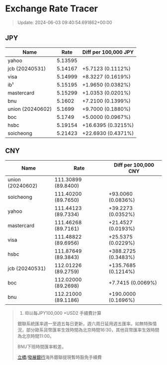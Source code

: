 # Exchange Rate Tracer

> Update: 2024-06-03 09:40:54.691862+00:00

## JPY

| Name             |    Rate | Diff per 100,000 JPY   |
|------------------|---------|------------------------|
| yahoo            | 5.13595 |                        |
| jcb (20240531)   | 5.14167 | +5.7123 (0.1112%)      |
| visa             | 5.14999 | +8.3227 (0.1619%)      |
| ib¹              | 5.15195 | +1.9650 (0.0382%)      |
| mastercard       | 5.15299 | +1.0353 (0.0201%)      |
| bnu              | 5.1602  | +7.2100 (0.1399%)      |
| union (20240602) | 5.1699  | +9.7000 (0.1880%)      |
| boc              | 5.1749  | +5.0000 (0.0967%)      |
| hsbc             | 5.19154 | +16.6395 (0.3215%)     |
| soicheong        | 5.21423 | +22.6930 (0.4371%)     |

## CNY

| Name             | Rate                | Diff per 100,000 CNY   |
|------------------|---------------------|------------------------|
| union (20240602) | 111.30899	(89.8400) |                        |
| soicheong        | 111.40200	(89.7650) | +93.0060 (0.0836%)     |
| yahoo            | 111.44123	(89.7334) | +39.2273 (0.0352%)     |
| mastercard       | 111.46268	(89.7161) | +21.4527 (0.0193%)     |
| visa             | 111.48822	(89.6956) | +25.5375 (0.0229%)     |
| hsbc             | 111.87649	(89.3843) | +388.2725 (0.3483%)    |
| jcb (20240531)   | 112.01226	(89.2759) | +135.7685 (0.1214%)    |
| boc              | 112.02000	(89.2698) | +7.7415 (0.0069%)      |
| bnu              | 112.21000	(89.1186) | +190.0000 (0.1696%)    |


> 1. IB以每JPY100,000 +USD2 手續費計算
>
> 銀聯系統匯率週一至週五每日更新，週六周日延用週五匯率。如無特殊情況，部分歐系貨幣匯率生效時間為北京時間16:30，其他貨幣匯率生效時間為北京時間11:00。
>
> BNU下班時間匯率較差。
>
> [立橋](https://www.wlbank.com.mo/uploads/ueditor/file/20181211/1544536513900230.pdf)/[發展銀行](https://www.mdb.com.mo/Service_Charges_20230728.pdf)海外銀聯提現暫時豁免手續費

